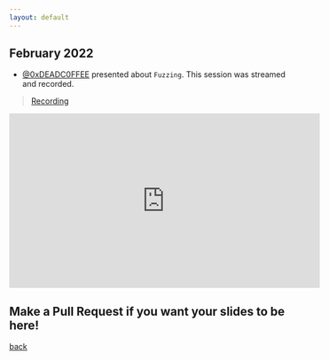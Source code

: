 ```yaml
---
layout: default
---
```


## February 2022

- [@0xDEADC0FFEE](https://www.linkedin.com/in/sergei-zaiats/) presented about `Fuzzing`. This session was streamed and recorded.  
> [Recording](https://youtu.be/06MTxNWPB8w) 
<iframe width="560" height="315" src="https://www.youtube-nocookie.com/embed/06MTxNWPB8w" title="YouTube video player" frameborder="0" allow="accelerometer; autoplay; clipboard-write; encrypted-media; gyroscope; picture-in-picture" allowfullscreen></iframe>


## Make a Pull Request if you want your slides to be here!

[back](/)